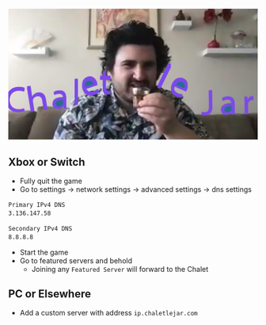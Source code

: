 <div align="center">

![Chalet le Jar](docs/public/assets/social.png)

</div>

## Xbox or Switch

- Fully quit the game
- Go to settings -> network settings -> advanced settings -> dns settings

```sh
Primary IPv4 DNS
3.136.147.58
```

```sh
Secondary IPv4 DNS
8.8.8.8
```

- Start the game
- Go to featured servers and behold
  - Joining any `Featured Server` will forward to the Chalet

## PC or Elsewhere

- Add a custom server with address `ip.chaletlejar.com`
